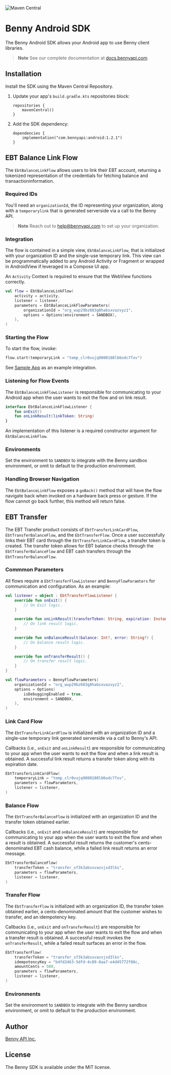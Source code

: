 ![Maven Central](https://img.shields.io/maven-central/v/com.bennyapi/android)

# Benny Android SDK

The Benny Android SDK allows your Android app to use Benny client libraries.

> **Note**
> See our complete documentation at [docs.bennyapi.com](https://docs.bennyapi.com).

## Installation

Install the SDK using the Maven Central Repository.

1. Update your app's `build.gradle.kts` repositories block:

    ```Gradle
    repositories {
        mavenCentral()
    }
    ```
2. Add the SDK dependency:

    ```Gradle
    dependencies {
        implementation("com.bennyapi:android:1.2.1")
    }
    ```
## EBT Balance Link Flow

The `EbtBalanceLinkFlow` allows users to link their EBT account, 
returning a tokenized representation of the credentials for fetching balance and transactioninformation.

### Required IDs

You'll need an `organizationId`, the ID representing your organization, along with
a `temporarylink` that is generated serverside via a call to the Benny API.

> **Note**
> Reach out to [help@bennyapi.com](help@bennyapi.com) to set up your organization.

### Integration

The flow is contained in a simple view, `EbtBalanceLinkFlow`, that
is initialized with your organization ID and the single-use temporary link.
This view can be programmatically added to any Android Activity or Fragment or
wrapped in AndroidView if leveraged in a Compose UI app.

An `Activity` Context is required to ensure that the WebView functions correctly.

```Kotlin
val flow = EbtBalanceLinkFlow(
    activity = activity,
    listener = listener,
    parameters = EbtBalanceLinkFlowParameters(
        organizationId = "org_wup29bz683g8habsxvazvyz1",
        options = Options(environment = SANDBOX),
    ),
)
```

### Starting the Flow

To start the flow, invoke:

```Kotlin
flow.start(temporaryLink = "temp_clr0vujq9000108l66odc7fxv")
```

See [Sample App](sample-app) as an example integration.

### Listening for Flow Events

The `EbtBalanceLinkFlowListener` is responsible for communicating to your Android app when the
user wants to exit the flow and on link result.

```Kotlin
interface EbtBalanceLinkFlowListener {
    fun onExit()
    fun onLinkResult(linkToken: String)
}
```

An implementation of this listener is a required constructor argument for `EbtBalanceLinkFlow`.

### Environments
Set the environment to `SANDBOX` to integrate with the Benny sandbox environment,
or omit to default to the production environment.

### Handling Browser Navigation

The `EbtBalanceLinkFlow` exposes a `goBack()` method that will have the flow navigate back when
invoked
on a hardware back press or gesture.
If the flow cannot go back further, this method will return false.

## EBT Transfer 

The EBT Transfer product consists of `EbtTransferLinkCardFlow`, `EbtTransferBalanceFlow`, and the `EbtTransferFlow`. Once a user successfully links their EBT card through the `EbtTransferLinkCardFlow`, a transfer token is created. The transfer token allows for EBT balance checks through the `EbtTransferBalanceFlow` and EBT cash transfers through the `EbtTransferBalanceFlow`.

### Commmon Parameters
All flows require a `EbtTransferFlowListener` and `BennyFlowParamters` for communication and configuration. As an example:

```Kotlin
val listener = object : EbtTransferFlowListener {
    override fun onExit() {
        // On Exit logic.
    }

    override fun onLinkResult(transferToken: String, expiration: Instant) {
        // On link result logic.
    }

    override fun onBalanceResult(balance: Int?, error: String?) {
        // On balance result logic.
    }

    override fun onTransferResult() {
        // On transfer result logic.
    }
}

val flowParameters = BennyFlowParameters(
    organizationId = "org_wup29bz683g8habsxvazvyz1",
    options = Options(
        isDebuggingEnabled = true,
        environment = SANDBOX,
    ),
)
```

### Link Card Flow 

The `EbtTransferLinkCardFlow` is initialized with an organization ID and a single-use temporary link generated serverside via a call to Benny's API.

Callbacks (i.e., `onExit` and `onLinkResult`) are responsible for communicating to your app when the user wants to exit the flow and when a link result is obtained. A
successful link result returns a transfer token along with its expiration date.

```Kotlin
EbtTransferLinkCardFlow(
    temporaryLink = "temp_clr0vujq9000108l66odc7fxv",
    parameters = flowParameters,
    listener = listener,
)
```

### Balance Flow 
The `EbtTransferBalanceFlow` is initialized with an organization ID and the transfer token obtained earlier.

Callbacks (i.e., `onExit` and `onBalanceResult`) are responsible for communicating to your app when the user wants to
exit the flow and when a result is obtained. A successful result returns the customer's cents-denominated EBT cash balance, while a failed link result returns an error message.

```Kotlin
EbtTransferBalanceFlow(
    transferToken = "transfer_sf3k3absxvazvjsd3lks",
    parameters = flowParameters,
    listener = listener,
)
```

### Transfer Flow
The `EbtTransferFlow` is initialized with an organization ID, the transfer token obtained earlier, a cents-denominated amount that the customer wishes to transfer, and an idempotency key.

Callbacks (i.e., `onExit` and `onTransferResult`) are responsible for communicating to your app when the user wants to exit the flow and when a transfer result is obtained. 
A successful result invokes the `onTransferResult`, while a failed result surfaces an error in the flow.

```Kotlin
EbtTransferFlow(
    transferToken = "transfer_sf3k3absxvazvjsd3lks",
    idempotencyKey = "b4fd2463-5dfd-4c89-8aa7-e4d45772f88c,
    amountCents = 500,
    parameters = flowParameters,
    listener = listener,
)
```

### Environments
Set the environment to `SANDBOX` to integrate with the Benny sandbox environment,
or omit to default to the production environment.

## Author

[Benny API Inc.](https://bennyapi.com)

## License

The Benny SDK is available under the MIT license.
